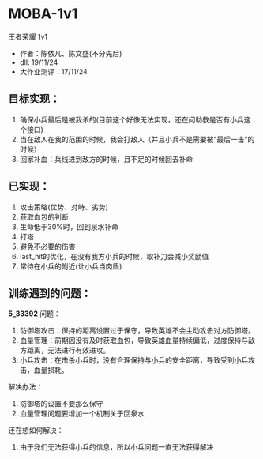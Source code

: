 # MOBA-1v1
王者荣耀 1v1

- 作者：陈依凡、陈文盛(不分先后)
- dll: 19/11/24
- 大作业测评：17/11/24

## 目标实现：
1. 确保小兵最后是被我杀的(目前这个好像无法实现，还在问助教是否有小兵这个接口)
2. 当在敌人在我的范围的时候，我会打敌人（并且小兵不是需要被"最后一击"的时候）
3. 回家补血：兵线进到敌方的时候，且不足的时候回去补命

## 已实现：
1. 攻击策略(优势、对峙、劣势)
2. 获取血包的判断
3. 生命低于30%时，回到泉水补命
4. 打塔
5. 避免不必要的伤害
6. last_hit的优化，在没有我方小兵的时候，取补刀会减小奖励值
7. 常待在小兵的附近(让小兵当肉盾)

## 训练遇到的问题：

**5_33392**
问题：
1. 防御塔攻击：保持的距离设置过于保守，导致英雄不会主动攻击对方防御塔。
2. 血量管理：前期因没有及时获取血包，导致英雄血量持续偏低，过度保持与敌方距离，无法进行有效进攻。
3. 小兵攻击：在击杀小兵时，没有合理保持与小兵的安全距离，导致受到小兵攻击，血量损耗。

解决办法：
1. 防御塔的设置不要那么保守
2. 血量管理问题要增加一个机制关于回泉水

还在想如何解决：
1. 由于我们无法获得小兵的信息，所以小兵问题一直无法获得解决


